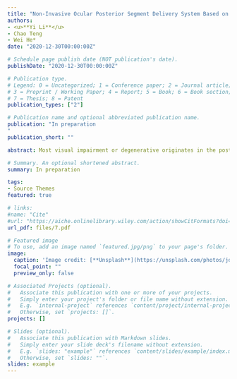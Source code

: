```yaml
---
title: "Non-Invasive Ocular Posterior Segment Delivery System Based on Nanomedicine: A Systematic Review"
authors:
- <u>**Yi Li**</u> 
- Chao Teng
- Wei He*
date: "2020-12-30T00:00:00Z"

# Schedule page publish date (NOT publication's date).
publishDate: "2020-12-30T00:00:00Z"

# Publication type.
# Legend: 0 = Uncategorized; 1 = Conference paper; 2 = Journal article;
# 3 = Preprint / Working Paper; 4 = Report; 5 = Book; 6 = Book section;
# 7 = Thesis; 8 = Patent
publication_types: ["2"]

# Publication name and optional abbreviated publication name.
publication: "In preparation
"
publication_short: ""

abstract: Most visual impairment or degenerative originates in the posterior segment of the eye, however, it remains a major challenge to localize on-demand delivery of drugs due to its unique and complex anatomy, metabolic cycles, and limited options of administration route. In this regard, nanomedicine with innate bio-barrier permeability offers a promising approach of improving delivery performance and releasing drugs under the physiological environment of the eye. Based on these advantages, nanomedicine receives tremendous attention in the field of posterior ocular disease treatment via a non-invasive approach, which is expected to significantly improve medical efficiency and experience in the near future. Here, we discuss recent research advances in ocular posterior segment delivery systems based on nanomedicine, including preclinical formulations and indications, along with opportunities and challenges faced in their clinical translation. We also conclude with a perspective on how we envisage the importance of understanding complex barrier functions so as to continue to develop innovative ocular drug delivery systems.

# Summary. An optional shortened abstract.
summary: In preparation

tags:
- Source Themes
featured: true

# links:
#name: "Cite"
#url: "https://aiche.onlinelibrary.wiley.com/action/showCitFormats?doi=10.1002%2Fbtm2.10130"
url_pdf: files/7.pdf

# Featured image
# To use, add an image named `featured.jpg/png` to your page's folder. 
image:
  caption: 'Image credit: [**Unsplash**](https://unsplash.com/photos/jdD8gXaTZsc)'
  focal_point: ""
  preview_only: false

# Associated Projects (optional).
#   Associate this publication with one or more of your projects.
#   Simply enter your project's folder or file name without extension.
#   E.g. `internal-project` references `content/project/internal-project/index.md`.
#   Otherwise, set `projects: []`.
projects: []

# Slides (optional).
#   Associate this publication with Markdown slides.
#   Simply enter your slide deck's filename without extension.
#   E.g. `slides: "example"` references `content/slides/example/index.md`.
#   Otherwise, set `slides: ""`.
slides: example
---
```

